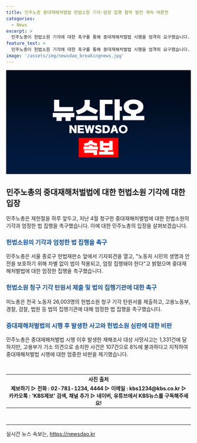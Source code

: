 ```yaml
---
title: 민주노총 중대재해처벌법 헌법소원 기각·엄정 집행 협박 발언 계속 여론전
categories:
  - News
excerpt: >
  민주노총이 헌법소원 기각에 대한 촉구를 통해 중대재해처벌법 시행을 엄격히 요구했습니다. 경영계의 헌법소원 기각에 분노한 민주노총은 법의 엄정한 집행을 촉구하며 2만 6,003명의 노동자의 헌법소원을 제출했습니다. 이들은 중대재해처벌법 시행 이후 발생한 사망사고 수에 비해 기소 의견으로 송치된 사건 수가 적다고 지적했습니다. 중소기업·소상공인들의 헌법소원 심판을 청구한 것에 이어, 헌재는 이를 전원재판부에 회부했습니다.
feature_text: >
  민주노총이 헌법소원 기각에 대한 촉구를 통해 중대재해처벌법 시행을 엄격히 요구했습니다. 경영계의 헌법소원 기각에 분노한 민주노총은 법의 엄정한 집행을 촉구하며 2만 6,003명의 노동자의 헌법소원을 제출했습니다. 이들은 중대재해처벌법 시행 이후 발생한 사망사고 수에 비해 기소 의견으로 송치된 사건 수가 적다고 지적했습니다. 중소기업·소상공인들의 헌법소원 심판을 청구한 것에 이어, 헌재는 이를 전원재판부에 회부했습니다.
image: '/assets/img/newsdao_breakingnews.jpg'
---
```


<p><img src="/assets/img/newsdao_breakingnews.jpg" alt="cryptoinkorea 속보" /></p>

<h2 data-ke-size="size26">민주노총의 중대재해처벌법에 대한 헌법소원 기각에 대한 입장</h2>

<p data-ke-size="size16">민주노총은 제헌절을 하루 앞두고, 지난 4월 청구한 중대재해처벌법에 대한 헌법소원의 기각과 엄정한 법 집행을 촉구했습니다. 이에 대한 민주노총의 입장을 살펴보겠습니다.</p>

<h3><b><span style="color: #1a5490;">헌법소원의 기각과 엄정한 법 집행을 촉구</span></b></h3>

<p data-ke-size="size16">민주노총은 서울 종로구 헌법재판소 앞에서 기자회견을 열고, "노동자 시민의 생명과 안전을 보호하기 위해 차별 없이 법이 적용되고, 엄정 집행돼야 한다"고 밝혔으며 중대재해처벌법에 대한 엄정한 집행을 촉구했습니다.</p>

<h3><b><span style="color: #1a5490;">헌법소원 청구 기각 탄원서 제출 및 법의 집행기관에 대한 촉구</span></b></h3>

<p data-ke-size="size16">미노총은 전국 노동자 26,003명의 헌법소원 청구 기각 탄원서를 제출하고, 고용노동부, 경찰, 검찰, 법원 등 법의 집행기관에 대해 엄정한 법 집행을 촉구했습니다.</p>

<h3><b><span style="color: #1a5490;">중대재해처벌법의 시행 후 발생한 사고와 헌법소원 심판에 대한 비판</span></b></h3>

<p data-ke-size="size16">민주노총은 중대재해처벌법 시행 이후 발생한 재해조사 대상 사망사고는 1,331건에 달하지만, 고용부가 기소 의견으로 송치한 사건은 107건으로 8%에 불과하다고 지적하여 중대재해처벌법 시행에 대한 엄중한 비판을 제기했습니다.</p>

<p data-ke-size="size16">&nbsp;</p>

<table>
    <tbody>
        <tr>
            <td style="text-align: center; height: 17px;"><b>사진 출처</b></td>
        </tr>
        <tr>
            <td style="text-align: center; height: 17px;"><b>제보하기 ▷ 전화 : 02-781-1234, 4444 ▷ 이메일 : kbs1234@kbs.co.kr ▷ 카카오톡 : 'KBS제보' 검색, 채널 추가 ▷ 네이버, 유튜브에서 KBS뉴스를 구독해주세요!</b></td>
        </tr>
    </tbody>
</table>

<p data-ke-size="size16">&nbsp;</p>

<p><hr></p>
실시간 뉴스 속보는, <a href="https://newsdao.kr" rel="dofollow">https://newsdao.kr</a>


